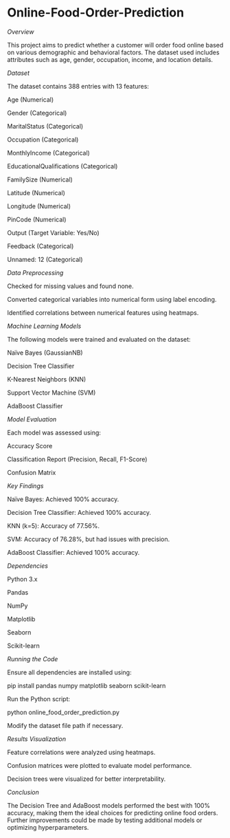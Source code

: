 # Online-Food-Order-Prediction

*Overview*

This project aims to predict whether a customer will order food online based on various demographic and behavioral factors. The dataset used includes attributes such as age, gender, occupation, income, and location details.

*Dataset*

The dataset contains 388 entries with 13 features:

Age (Numerical)

Gender (Categorical)

MaritalStatus (Categorical)

Occupation (Categorical)

MonthlyIncome (Categorical)

EducationalQualifications (Categorical)

FamilySize (Numerical)

Latitude (Numerical)

Longitude (Numerical)

PinCode (Numerical)

Output (Target Variable: Yes/No)

Feedback (Categorical)

Unnamed: 12 (Categorical)

*Data Preprocessing*

Checked for missing values and found none.

Converted categorical variables into numerical form using label encoding.

Identified correlations between numerical features using heatmaps.

*Machine Learning Models*

The following models were trained and evaluated on the dataset:

Naïve Bayes (GaussianNB)

Decision Tree Classifier

K-Nearest Neighbors (KNN)

Support Vector Machine (SVM)

AdaBoost Classifier

*Model Evaluation*

Each model was assessed using:

Accuracy Score

Classification Report (Precision, Recall, F1-Score)

Confusion Matrix

*Key Findings*

Naïve Bayes: Achieved 100% accuracy.

Decision Tree Classifier: Achieved 100% accuracy.

KNN (k=5): Accuracy of 77.56%.

SVM: Accuracy of 76.28%, but had issues with precision.

AdaBoost Classifier: Achieved 100% accuracy.

*Dependencies*

Python 3.x

Pandas

NumPy

Matplotlib

Seaborn

Scikit-learn

*Running the Code*

Ensure all dependencies are installed using:

pip install pandas numpy matplotlib seaborn scikit-learn

Run the Python script:

python online_food_order_prediction.py

Modify the dataset file path if necessary.

*Results Visualization*

Feature correlations were analyzed using heatmaps.

Confusion matrices were plotted to evaluate model performance.

Decision trees were visualized for better interpretability.

*Conclusion*

The Decision Tree and AdaBoost models performed the best with 100% accuracy, making them the ideal choices for predicting online food orders. Further improvements could be made by testing additional models or optimizing hyperparameters.
